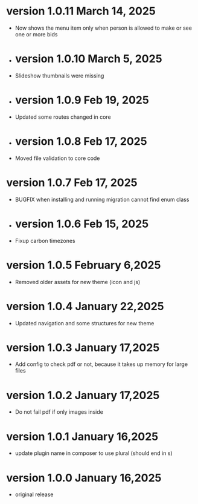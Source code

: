 # version 1.0.11  March 14, 2025
* Now shows the menu item only when person is allowed to make or see one or more bids

* # version 1.0.10  March 5, 2025
* Slideshow thumbnails were missing

* # version 1.0.9  Feb 19, 2025
* Updated some routes changed in core

* # version 1.0.8  Feb 17, 2025
* Moved file validation to core code

# version 1.0.7  Feb 17, 2025
* BUGFIX when installing and running migration cannot find enum class

* # version 1.0.6  Feb 15, 2025
* Fixup carbon timezones

# version 1.0.5  February 6,2025
* Removed older assets for new theme (icon and js)

# version 1.0.4  January 22,2025
* Updated navigation and some structures for new theme

# version 1.0.3  January 17,2025
* Add config to check pdf or not, because it takes up memory for large files

# version 1.0.2  January 17,2025
* Do not fail pdf if only images inside

# version 1.0.1  January 16,2025
* update plugin name in composer to use plural (should end in s)

# version 1.0.0  January 16,2025
* original release

